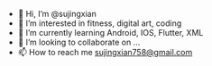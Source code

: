 - 👋 Hi, I’m @sujingxian
- 👀 I’m interested in fitness, digital art, coding
- 🌱 I’m currently learning Android, IOS, Flutter, XML
- 💞️ I’m looking to collaborate on ...
- 📫 How to reach me sujingxian758@gmail.com

<!---
sujingxian/sujingxian is a ✨ special ✨ repository because its `README.md` (this file) appears on your GitHub profile.
You can click the Preview link to take a look at your changes.
--->

